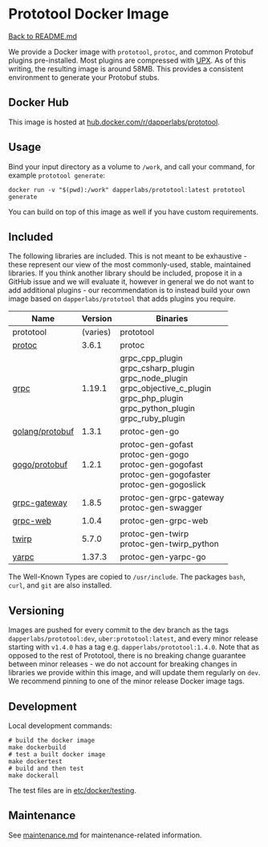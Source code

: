 # Prototool Docker Image

[Back to README.md](README.md)

We provide a Docker image with `prototool`, `protoc`, and common Protobuf plugins pre-installed.
Most plugins are compressed with [UPX](https://github.com/upx/upx). As of this writing, the
resulting image is around 58MB. This provides a consistent environment to generate your Protobuf
stubs.

## Docker Hub

This image is hosted at [hub.docker.com/r/dapperlabs/prototool](https://hub.docker.com/r/dapperlabs/prototool).

## Usage

Bind your input directory as a volume to `/work`, and call your command, for example
`prototool generate`:

```
docker run -v "$(pwd):/work" dapperlabs/prototool:latest prototool generate
```

You can build on top of this image as well if you have custom requirements.

## Included

The following libraries are included. This is not meant to be exhaustive - these represent our view
of the most commonly-used, stable, maintained libraries. If you think another library should be
included, propose it in a GitHub issue and we will evaluate it, however in general we do not want
to add additional plugins - our recommendation is to instead build your own image based on
`dapperlabs/prototool` that adds plugins you require.

| Name | Version | Binaries |
| --- | --- | --- |
| prototool | (varies) | prototool |
| [protoc] | 3.6.1 | protoc |
| [grpc] | 1.19.1 | grpc_cpp_plugin<br>grpc_csharp_plugin<br>grpc_node_plugin<br>grpc_objective_c_plugin<br>grpc_php_plugin<br>grpc_python_plugin<br>grpc_ruby_plugin |
| [golang/protobuf] | 1.3.1 | protoc-gen-go |
| [gogo/protobuf] | 1.2.1 | protoc-gen-gofast<br>protoc-gen-gogo<br>protoc-gen-gogofast<br>protoc-gen-gogofaster<br>protoc-gen-gogoslick |
| [grpc-gateway] | 1.8.5 | protoc-gen-grpc-gateway<br>protoc-gen-swagger |
| [grpc-web] | 1.0.4 | protoc-gen-grpc-web |
| [twirp] | 5.7.0 | protoc-gen-twirp<br>protoc-gen-twirp_python |
| [yarpc] | 1.37.3 | protoc-gen-yarpc-go |

The Well-Known Types are copied to `/usr/include`. The packages `bash`, `curl`, and `git` are also
installed.

## Versioning

Images are pushed for every commit to the dev branch as the tags `dapperlabs/prototool:dev`,
`uber:prototool:latest`, and every minor release starting with `v1.4.0` has a tag e.g.
`dapperlabs/prototool:1.4.0`. Note that as opposed to the rest of Prototool, there is no breaking change
guarantee between minor releases - we do not account for breaking changes in libraries we provide
within this image, and will update them regularly on `dev`. We recommend pinning to one of the
minor release Docker image tags.

## Development

Local development commands:

```
# build the docker image
make dockerbuild
# test a built docker image
make dockertest
# build and then test
make dockerall
```

The test files are in [etc/docker/testing](../etc/docker/testing).

## Maintenance

See [maintenance.md](maintenance.md) for maintenance-related information.

[protoc]: https://github.com/protocolbuffers/protobuf
[grpc]: https://github.com/grpc/grpc
[golang/protobuf]: https://github.com/golang/protobuf
[gogo/protobuf]: https://github.com/gogo/protobuf
[grpc-gateway]: https://github.com/grpc-ecosystem/grpc-gateway
[grpc-web]: https://github.com/grpc/grpc-web
[twirp]: https://github.com/twitchtv/twirp
[yarpc]: https://github.com/yarpc/yarpc-go
